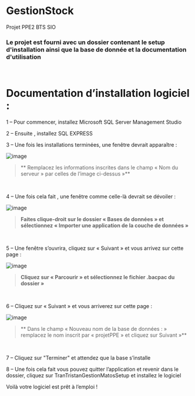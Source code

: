 # GestionStock
Projet PPE2 BTS SIO 

### Le projet est fourni avec un dossier contenant le setup d'installation ainsi que la base de donnée et la documentation d'utilisation

<br />

# Documentation d’installation logiciel :
1 – Pour commencer, installez Microsoft SQL Server Management Studio

2 – Ensuite , installez SQL EXPRESS 

3 – Une fois les installations terminées, une fenêtre devrait apparaître : 

![image](https://user-images.githubusercontent.com/101406623/236437451-14635be1-5f78-4df4-a7bb-807178033ec7.png)

> ** Remplacez les informations inscrites dans le champ « Nom du serveur » par celles de l’image ci-dessus »**

 <br />

4 – Une fois cela fait , une fenêtre comme celle-là devrait se dévoiler : 

![image](https://user-images.githubusercontent.com/101406623/236437827-2d3f834b-e8cb-4da5-af00-466305f66c3f.png)

> **Faites clique-droit sur le dossier « Bases de données » et sélectionnez « Importer une application de la couche de données »**

 <br />

5 – Une fenêtre s’ouvrira, cliquez sur « Suivant » et vous arrivez sur cette page :

![image](https://user-images.githubusercontent.com/101406623/236438150-6ab93c4e-58fc-4267-a36e-e623d83c309f.png)

 > **Cliquez sur « Parcourir » et sélectionnez le fichier .bacpac du dossier »**
 
<br />

6 – Cliquez sur « Suivant » et vous arriverez sur cette page : 

![image](https://user-images.githubusercontent.com/101406623/236439052-c508a301-4843-466e-b61d-f3d7e98d8175.png)


 > ** Dans le champ « Nouveau nom de la base de données : » remplacez le nom inscrit par « projetPPE » et cliquez sur Suivant »**
 
 <br /> 
 
 7 – Cliquez sur "Terminer" et attendez que la base s’installe

8 – Une fois cela fait vous pouvez quitter l’application et revenir dans le dossier, cliquez sur TranTristanGestionMatosSetup et installez le logiciel

Voilà votre logiciel est prêt à l’emploi !
